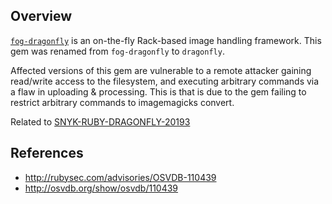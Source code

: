 ## Overview
[`fog-dragonfly`](https://rubygems.org/gems/fog-dragonfly) is an on-the-fly Rack-based image handling framework.
This gem was renamed from `fog-dragonfly` to `dragonfly`.

Affected versions of this gem are vulnerable to a remote attacker gaining read/write access to the filesystem, and executing arbitrary commands via a flaw in uploading & processing. This is that is due to the gem failing to restrict arbitrary commands to imagemagicks convert.

Related to [SNYK-RUBY-DRAGONFLY-20193](https://snyk.io/vuln/SNYK-RUBY-DRAGONFLY-20193)

## References
- http://rubysec.com/advisories/OSVDB-110439
- http://osvdb.org/show/osvdb/110439

